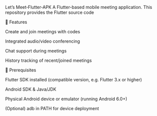Let’s Meet‑Flutter‑APK
A Flutter-based mobile meeting application. This repository provides the Flutter source code

🚀 Features

Create and join meetings with codes

Integrated audio/video conferencing

Chat support during meetings

History tracking of recent/joined meetings

🔧 Prerequisites

Flutter SDK installed (compatible version, e.g. Flutter 3.x or higher)

Android SDK & Java/JDK

Physical Android device or emulator (running Android 6.0+)

(Optional) adb in PATH for device deployment
